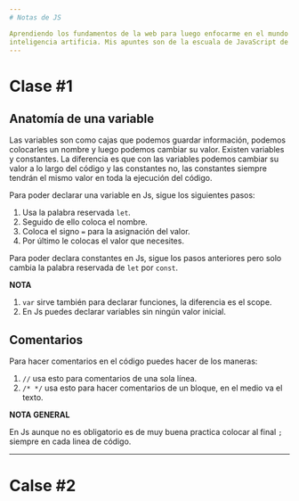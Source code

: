```yaml
---
# Notas de JS

Aprendiendo los fundamentos de la web para luego enfocarme en el mundo de la 
inteligencia artificia. Mis apuntes son de la escuala de JavaScript de Platzi
---
```


# Clase #1
## Anatomía de una variable

Las variables son como cajas que podemos guardar información, podemos colocarles
un nombre y luego podemos cambiar su valor. Existen variables y constantes. La 
diferencia es que con las variables podemos cambiar su valor a lo largo del código
y las constantes no, las constantes siempre tendrán el mismo valor en toda la 
ejecución del código.

Para poder declarar una variable en Js, sigue los siguientes pasos:

1. Usa la palabra reservada `let`. 
2. Seguido de ello coloca el nombre.
3. Coloca el signo `=` para la asignación del valor. 
4. Por último le colocas el valor que necesites.

Para poder declara constantes en Js, sigue los pasos anteriores pero solo 
cambia la palabra reservada de `let` por `const`.

**NOTA**

1. `var` sirve también para declarar funciones, la diferencia es el scope. 
2. En Js puedes declarar variables sin ningún valor inicial. 

## Comentarios

Para hacer comentarios en el código puedes hacer de los maneras:

1. `//` usa esto para comentarios de una sola línea. 
2. `/* */` usa esto para hacer comentarios de un bloque, en el medio va el texto.

**NOTA GENERAL**

En Js aunque no es obligatorio es de muy buena practica colocar al final `;`
siempre en cada linea de código. 

---

# Calse #2 
##